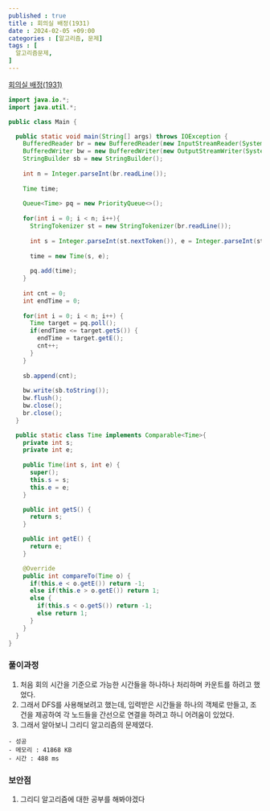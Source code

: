 ```yaml
---
published : true
title : 회의실 배정(1931)
date : 2024-02-05 +09:00
categories : [알고리즘, 문제]
tags : [
  알고리즘문제,
]
---
```

<!-- ![](/assets/img/Spring/aaaa.png){:style="border:1px solid #eaeaea; border-radius: 7px; padding: 0px;" } -->
<!-- ![](/assets/img/alg/4-1.png){:style="width:1000px" } -->

<a href="https://www.acmicpc.net/problem/1931" target="_blank">회의실 배정(1931)</a>

```java
import java.io.*;
import java.util.*;

public class Main {

  public static void main(String[] args) throws IOException {
    BufferedReader br = new BufferedReader(new InputStreamReader(System.in));
    BufferedWriter bw = new BufferedWriter(new OutputStreamWriter(System.out));
    StringBuilder sb = new StringBuilder();
    
    int n = Integer.parseInt(br.readLine());
    
    Time time;
    
    Queue<Time> pq = new PriorityQueue<>();
    
    for(int i = 0; i < n; i++){
      StringTokenizer st = new StringTokenizer(br.readLine());
      
      int s = Integer.parseInt(st.nextToken()), e = Integer.parseInt(st.nextToken());
      
      time = new Time(s, e);
      
      pq.add(time); 
    }
    
    int cnt = 0;
    int endTime = 0;
    
    for(int i = 0; i < n; i++) {
      Time target = pq.poll();
      if(endTime <= target.getS()) {
        endTime = target.getE();
        cnt++;
      }
    }
    
    sb.append(cnt);
    
    bw.write(sb.toString());
    bw.flush();
    bw.close();
    br.close();
  }

  public static class Time implements Comparable<Time>{
    private int s;
    private int e;
    
    public Time(int s, int e) {
      super();
      this.s = s;
      this.e = e;
    }

    public int getS() {
      return s;
    }

    public int getE() {
      return e;
    }

    @Override
    public int compareTo(Time o) {
      if(this.e < o.getE()) return -1;
      else if(this.e > o.getE()) return 1;
      else {
        if(this.s < o.getS()) return -1;
        else return 1;
      }
    }    
  }
}

```

### 풀이과정
1. 처음 회의 시간을 기준으로 가능한 시간들을 하나하나 처리하며 카운트를 하려고 했었다.
2. 그래서 DFS를 사용해보려고 했는데, 입력받은 시간들을 하나의 객체로 만들고, 조건을 제공하여 각 노드들을 간선으로 연결을 하려고 하니 어려움이 있었다.
3. 그래서 알아보니 그리디 알고리즘의 문제였다.

```
- 성공
- 메모리 : 41868 KB
- 시간 : 488 ms
```

### 보안점
1. 그리디 알고리즘에 대한 공부를 해봐야겠다
